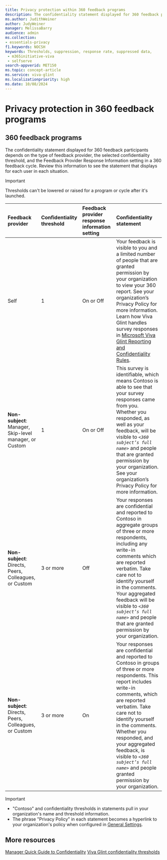 ```yaml
---
title: Privacy protection within 360 feedback programs
description: The confidentiality statement displayed for 360 feedback participants depends on the type of feedback provider, the confidentiality threshold, and the Feedback Provider Response Information setting. 
ms.author: JudithWeiner
author: JudyWeiner
manager: MelissaBarry
audience: admin
ms.collection: 
- essentials-privacy
f1.keywords: NOCSH
keywords: Thresholds, suppression, response rate, suppressed data, 
 - m365initiative-viva
 - selfserve
search-appverid: MET150
ms.topic: concept-article
ms.service: viva-glint
ms.localizationpriority: high
ms.date: 10/08/2024
---
```


# Privacy protection in 360 feedback programs

## 360 feedback programs

The confidentiality statement displayed for 360 feedback participants depends on the type of feedback provider, the selected confidentiality threshold, and the Feedback Provider Response Information setting in a 360 feedback cycle. Review this information to see the statement that displays for each user in each situation.

> [!IMPORTANT]
> Thresholds can't be lowered or raised for a program or cycle after it's launched. 

|Feedback provider  |Confidentiality threshold   |Feedback provider response information setting |Confidentiality statement|
|:----------|:-----------|:------------|:------------|
|Self     |1       |On or Off        |Your feedback is visible to you and a limited number of people that are granted permission by your organization to view your 360 report. See your organization’s Privacy Policy for more information. Learn how Viva Glint handles survey responses in [Microsoft Viva Glint Reporting and Confidentiality Rules](viva-glint-survey-privacy.md). |
|**Non-subject**: Manager, Skip-level manager, or Custom   |1               |On or Off |This survey is identifiable, which means Contoso is able to see that your survey responses came from you. Whether you responded, as well as your feedback, will be visible to _`<360 subject’s full name>`_ and people that are granted permission by your organization. See your organization’s Privacy Policy for more information.        |
|**Non-subject**: Directs, Peers, Colleagues, or Custom    |3 or more       |Off       |Your responses are confidential and reported to Contoso in aggregate groups of three or more respondents, including any write-in comments which are reported verbatim. Take care not to identify yourself in the comments. Your aggregated feedback will be visible to _`<360 subject’s full name>`_ and people that are granted permission by your organization.   |
|**Non-subject**: Directs, Peers, Colleagues, or Custom    |3 or more       |On        |Your responses are confidential and reported to Contoso in groups of three or more respondents. This report includes write-in comments, which are reported verbatim. Take care not to identify yourself in the comments. Whether you responded, and your aggregated feedback, is visible to _`<360 subject’s full name>`_ and people granted permission by your organization. |

> [!IMPORTANT]
> - "Contoso" and confidentiality thresholds in statements pull in your organization's name and threshold information.
> - The phrase "Privacy Policy" in each statement becomes a hyperlink to your organization's policy when configured in [General Settings](/viva/glint/setup/manage-general-settings).

## More resources

[Manager Quick Guide to Confidentiality](/viva/glint/setup/quick-guide-confidentiality)
[Viva Glint confidentiality thresholds](/viva/glint/setup/manage-confidentiality-thresholds)
